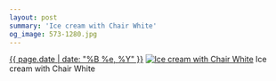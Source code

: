 ```yaml
---
layout: post
summary: 'Ice cream with Chair White'
og_image: 573-1280.jpg
---
```


<p>
  <time><a href="/573">{{ page.date | date: "%B %e, %Y" }}</a></time>
  <a href="/573"><img src="{{ site.assets_url }}/573-640.jpg" srcset="{{ site.assets_url }}/573-320.jpg 320w, {{ site.assets_url }}/573-640.jpg 640w, {{ site.assets_url }}/573-960.jpg 960w, {{ site.assets_url }}/573-1280.jpg 1280w" sizes="(min-width: 700px) 50vw, calc(100vw - 2rem)" alt="Ice cream with Chair White" /></a>
  <span>Ice cream with Chair White</span>
</p>
